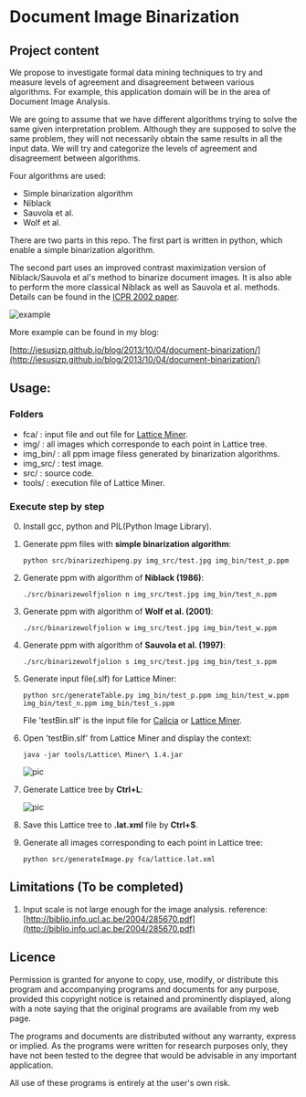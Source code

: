 # Document Image Binarization

## Project content

We propose to investigate formal data mining techniques to try and measure levels of agreement and disagreement between various algorithms. For example, this application domain will be in the area of Document Image Analysis.

We are going to assume that we have different algorithms trying to solve the same given interpretation problem. Although they are supposed to solve the same problem, they will not necessarily obtain the same results in all the input data. We will try and categorize the levels of agreement and disagreement between algorithms.

Four algorithms are used:

- Simple binarization algorithm
- Niblack
- Sauvola et al.
- Wolf et al.

There are two parts in this repo. The first part is written in python, which enable a simple binarization algorithm.

The second part uses an improved contrast maximization version of Niblack/Sauvola et al's method to binarize document images. It is also able to perform the more classical Niblack as well as Sauvola et al. methods. Details can be found in the [ICPR 2002 paper](http://liris.cnrs.fr/christian.wolf/publications/index.html#icpr2002v).

![example](http://liris.cnrs.fr/christian.wolf/software/binarize/ss_binarize_annotated.png)

More example can be found in my blog: 

[http://jesusjzp.github.io/blog/2013/10/04/document-binarization/](http://jesusjzp.github.io/blog/2013/10/04/document-binarization/)

## Usage:

### Folders

- fca/     : input file and out file for [Lattice Miner](http://sourceforge.net/projects/lattice-miner/).
- img/     : all images which corresponde to each point in Lattice tree.
- img_bin/ : all ppm image filess generated by binarization algorithms.
- img_src/ : test image.
- src/     : source code.
- tools/   : execution file of Lattice Miner.

### Execute step by step

0.  Install gcc, python and PIL(Python Image Library).

1.  Generate ppm files with **simple binarization algorithm**:

		python src/binarizezhipeng.py img_src/test.jpg img_bin/test_p.ppm

2.  Generate ppm with algorithm of **Niblack (1986)**:

		./src/binarizewolfjolion n img_src/test.jpg img_bin/test_n.ppm

3.  Generate ppm with algorithm of **Wolf et al. (2001)**:

		./src/binarizewolfjolion w img_src/test.jpg img_bin/test_w.ppm

4.  Generate ppm with algorithm of **Sauvola et al. (1997)**:

		./src/binarizewolfjolion s img_src/test.jpg img_bin/test_s.ppm

5.  Generate input file(.slf) for Lattice Miner:

		python src/generateTable.py img_bin/test_p.ppm img_bin/test_w.ppm img_bin/test_n.ppm img_bin/test_s.ppm

	File 'testBin.slf' is the input file for [Calicia](http://www.iro.umontreal.ca/~galicia/) or [Lattice Miner](http://sourceforge.net/projects/lattice-miner/).

6.  Open 'testBin.slf' from Lattice Miner and display the context:

		java -jar tools/Lattice\ Miner\ 1.4.jar

	![pic](http://media-cache-ec0.pinimg.com/originals/4a/9c/99/4a9c997588dea2e85e0bd8544dba3499.jpg)

7.  Generate Lattice tree by **Ctrl+L**:

	![pic](http://media-cache-ec0.pinimg.com/originals/b6/99/e1/b699e1a9fb823bc80187a7a5682b3902.jpg)

8.  Save this Lattice tree to **.lat.xml** file by **Ctrl+S**.

9.  Generate all images corresponding to each point in Lattice tree:

		python src/generateImage.py fca/lattice.lat.xml

## Limitations (To be completed)

1.  Input scale is not large enough for the image analysis.
    reference: [http://biblio.info.ucl.ac.be/2004/285670.pdf](http://biblio.info.ucl.ac.be/2004/285670.pdf)

## Licence

Permission is granted for anyone to copy, use, modify, or distribute this program and accompanying programs and documents for any purpose, provided this copyright notice is retained and prominently displayed, along with a note saying that the original programs are available from my web page.

The programs and documents are distributed without any warranty, express or implied. As the programs were written for research purposes only, they have not been tested to the degree that would be advisable in any important application.

All use of these programs is entirely at the user's own risk.